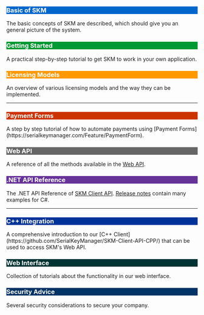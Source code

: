 <div class="row">
<div class="col-md-4">
    <div class="panel panel-default">
    <a href="#basics" style="text-decoration:none;">
        <div class="panel-body" style="background-color:#0066cc;">
            <h3 class="text-center" style="color:white;">Basic of SKM</h3> 
        </div>
    </a>
    </div>
    The basic concepts of SKM are described, which should give you an general
    picture of the system.
</div>
<div class="col-md-4">
    <div class="panel panel-default">
       <a href="#getting-started" style="text-decoration:none;">
        <div class="panel-body" style="background-color:#009933;">
            <h3 class="text-center" style="color:white;">Getting Started</h3> 
        </div>
    </a>
    </div>
    A practical step-by-step tutorial to get SKM to work in your own application.
</div>
<div class="col-md-4">
      <div class="panel panel-default">
       <a href="#licensetypes" style="text-decoration:none;">
        <div class="panel-body" style="background-color: #ff9900;">
            <h3 class="text-center" style="color:white;">Licensing Models</h3> 
        </div>
    </a>
    </div>
    An overview of various licensing models and the way they can be implemented.
</div>
</div>

<hr class="visible-xs visible-sm">
<div class="row">
<div class="col-md-4">
    <div class="panel panel-default">
    <a href="#payment-intro" style="text-decoration:none;">
        <div class="panel-body" style="background-color: #cc3300;">
            <h3 class="text-center" style="color:white;">Payment Forms</h3> 
        </div>
    </a>
    </div>
    A step by step tutorial of how to automate payments using 
    [Payment Forms](https://serialkeymanager.com/Feature/PaymentForm).
</div>
<div class="col-md-4">
    <div class="panel panel-default">
       <a href="https://serialkeymanager.com/docs/api/" style="text-decoration:none;">
        <div class="panel-body" style="background-color:#666666;">
            <h3 class="text-center" style="color:white;">Web API</h3> 
        </div>
    </a>
    </div>
    A reference of all the methods available in the <a href="#webapi">Web API</a>.
</div>
<div class="col-md-4">
      <div class="panel panel-default">
       <a href="http://api.serialkeymanager.com/html/G_SKM.htm" style="text-decoration:none;">
        <div class="panel-body" style="background-color: #663399;">
            <h3 class="text-center" style="color:white;">.NET API Reference</h3> 
        </div>
    </a>
    </div>
    The .NET API Reference of <a href="https://support.serialkeymanager.com/kb/skgl-extension-api">SKM Client API</a>.
    <a href="https://github.com/SerialKeyManager/SKGL-Extension-for-dot-NET/blob/master/Tutorials/v401.md">Release notes</a>
    contain many examples for C#.
</div>
</div>

<hr class="visible-xs visible-sm">
<div class="row">
<div class="col-md-4">
    <div class="panel panel-default">
    <a href="#cpp-client" style="text-decoration:none;">
        <div class="panel-body" style="background-color: #003399;">
            <h3 class="text-center" style="color:white;">C++ Integration</h3> 
        </div>
    </a>
    </div>
    A comprehensive introduction to our [C++ Client](https://github.com/SerialKeyManager/SKM-Client-API-CPP/) that
    can be used to access SKM's Web API.
</div>
<div class="col-md-4">
    <div class="panel panel-default">
       <a href="#platform" style="text-decoration:none;">
        <div class="panel-body" style="background-color:#003333;">
            <h3 class="text-center" style="color:white;">Web Interface</h3> 
        </div>
    </a>
    </div>
    Collection of tutorials about the functionality in our web interface.
</div>
<div class="col-md-4">
    <div class="panel panel-default">
       <a href="https://blog.skmapp.com/2016/09/how-to-keep-your-start-up-safe/" style="text-decoration:none;">
        <div class="panel-body" style="background-color:#003366;">
            <h3 class="text-center" style="color:white;">Security Advice</h3> 
        </div>
    </a>
    </div>
    Several security considerations to secure your company.
</div>
<!--<div class="col-md-4">
      <div class="panel panel-default">
       <a href="http://api.serialkeymanager.com/html/G_SKM.htm" style="text-decoration:none;">
        <div class="panel-body" style="background-color: #663399;">
            <h3 class="text-center" style="color:white;">.NET API Reference</h3> 
        </div>
    </a>
    </div>
    The .NET API Reference of <a href="https://support.serialkeymanager.com/kb/skgl-extension-api">SKM Client API</a>.
    <a href="https://github.com/SerialKeyManager/SKGL-Extension-for-dot-NET/blob/master/Tutorials/v401.md">Release notes</a>
    contain many examples for C#.
</div>-->
</div>